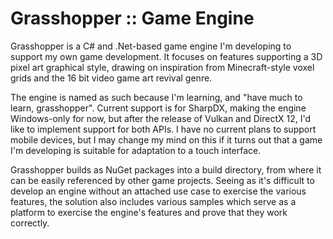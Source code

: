 # Grasshopper :: Game Engine

Grasshopper is a C# and .Net-based game engine I'm developing to support my own game development. It focuses on features supporting a 3D pixel art graphical style, drawing on inspiration from Minecraft-style voxel grids and the 16 bit video game art revival genre.

The engine is named as such because I'm learning, and "have much to learn, grasshopper". Current support is for SharpDX, making the engine Windows-only for now, but after the release of Vulkan and DirectX 12, I'd like to implement support for both APIs. I have no current plans to support mobile devices, but I may change my mind on this if it turns out that a game I'm developing is suitable for adaptation to a touch interface.

Grasshopper builds as NuGet packages into a build directory, from where it can be easily referenced by other game projects. Seeing as it's difficult to develop an engine without an attached use case to exercise the various features, the solution also includes various samples which serve as a platform to exercise the engine's features and prove that they work correctly.